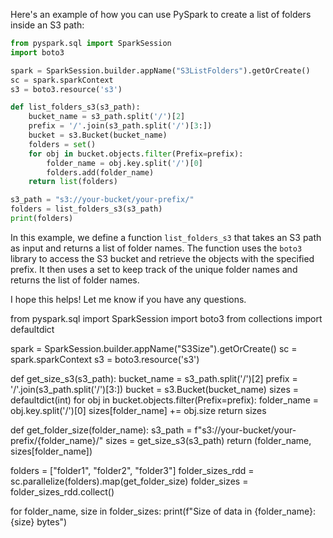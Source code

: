 Here's an example of how you can use PySpark to create a list of folders inside an S3 path:

```python
from pyspark.sql import SparkSession
import boto3

spark = SparkSession.builder.appName("S3ListFolders").getOrCreate()
sc = spark.sparkContext
s3 = boto3.resource('s3')

def list_folders_s3(s3_path):
    bucket_name = s3_path.split('/')[2]
    prefix = '/'.join(s3_path.split('/')[3:])
    bucket = s3.Bucket(bucket_name)
    folders = set()
    for obj in bucket.objects.filter(Prefix=prefix):
        folder_name = obj.key.split('/')[0]
        folders.add(folder_name)
    return list(folders)

s3_path = "s3://your-bucket/your-prefix/"
folders = list_folders_s3(s3_path)
print(folders)
```

In this example, we define a function `list_folders_s3` that takes an S3 path as input and returns a list of folder names. The function uses the `boto3` library to access the S3 bucket and retrieve the objects with the specified prefix. It then uses a set to keep track of the unique folder names and returns the list of folder names.

I hope this helps! Let me know if you have any questions.




from pyspark.sql import SparkSession
import boto3
from collections import defaultdict

spark = SparkSession.builder.appName("S3Size").getOrCreate()
sc = spark.sparkContext
s3 = boto3.resource('s3')

def get_size_s3(s3_path):
    bucket_name = s3_path.split('/')[2]
    prefix = '/'.join(s3_path.split('/')[3:])
    bucket = s3.Bucket(bucket_name)
    sizes = defaultdict(int)
    for obj in bucket.objects.filter(Prefix=prefix):
        folder_name = obj.key.split('/')[0]
        sizes[folder_name] += obj.size
    return sizes

def get_folder_size(folder_name):
    s3_path = f"s3://your-bucket/your-prefix/{folder_name}/"
    sizes = get_size_s3(s3_path)
    return (folder_name, sizes[folder_name])

folders = ["folder1", "folder2", "folder3"]
folder_sizes_rdd = sc.parallelize(folders).map(get_folder_size)
folder_sizes = folder_sizes_rdd.collect()

for folder_name, size in folder_sizes:
    print(f"Size of data in {folder_name}: {size} bytes")
